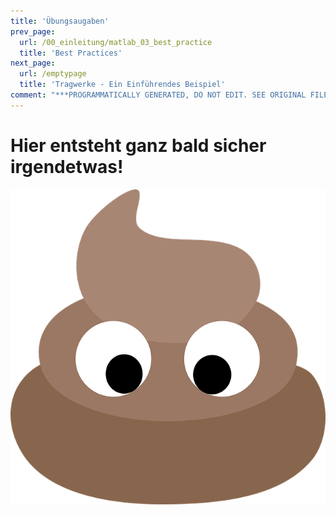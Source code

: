 ```yaml
---
title: 'Übungsaugaben'
prev_page:
  url: /00_einleitung/matlab_03_best_practice
  title: 'Best Practices'
next_page:
  url: /emptypage
  title: 'Tragwerke - Ein Einführendes Beispiel'
comment: "***PROGRAMMATICALLY GENERATED, DO NOT EDIT. SEE ORIGINAL FILES IN /content***"
---
```

# Hier entsteht ganz bald sicher irgendetwas!

<img src="images/empty_page.png" class="left">
